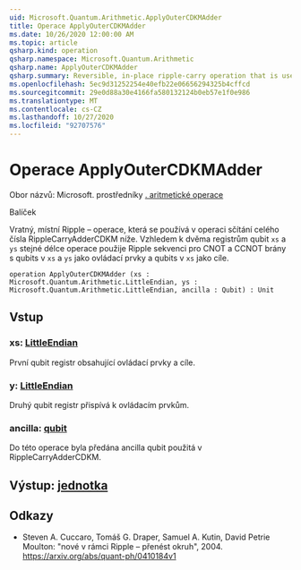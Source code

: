 ```yaml
---
uid: Microsoft.Quantum.Arithmetic.ApplyOuterCDKMAdder
title: Operace ApplyOuterCDKMAdder
ms.date: 10/26/2020 12:00:00 AM
ms.topic: article
qsharp.kind: operation
qsharp.namespace: Microsoft.Quantum.Arithmetic
qsharp.name: ApplyOuterCDKMAdder
qsharp.summary: Reversible, in-place ripple-carry operation that is used in the integer addition operation RippleCarryAdderCDKM below. Given two qubit registers `xs` and `ys` of the same length, the operation applies a ripple carry sequence of CNOT and CCNOT gates with qubits in `xs` and `ys` as the controls and qubits in `xs` as the targets.
ms.openlocfilehash: 5ec9d31252254e40efb22e06656294325b4cffcd
ms.sourcegitcommit: 29e0d88a30e4166fa580132124b0eb57e1f0e986
ms.translationtype: MT
ms.contentlocale: cs-CZ
ms.lasthandoff: 10/27/2020
ms.locfileid: "92707576"
---
```

# <a name="applyoutercdkmadder-operation"></a>Operace ApplyOuterCDKMAdder

Obor názvů: Microsoft. prostředníky [. aritmetické operace](xref:Microsoft.Quantum.Arithmetic)

Balíček [](https://nuget.org/packages/)


Vratný, místní Ripple – operace, která se používá v operaci sčítání celého čísla RippleCarryAdderCDKM níže.
Vzhledem k dvěma registrům qubit `xs` a `ys` stejné délce operace použije Ripple sekvenci pro CNOT a CCNOT brány s qubits v `xs` a `ys` jako ovládací prvky a qubits v `xs` jako cíle.

```qsharp
operation ApplyOuterCDKMAdder (xs : Microsoft.Quantum.Arithmetic.LittleEndian, ys : Microsoft.Quantum.Arithmetic.LittleEndian, ancilla : Qubit) : Unit
```


## <a name="input"></a>Vstup

### <a name="xs--littleendian"></a>xs: [LittleEndian](xref:Microsoft.Quantum.Arithmetic.LittleEndian)

První qubit registr obsahující ovládací prvky a cíle.


### <a name="ys--littleendian"></a>y: [LittleEndian](xref:Microsoft.Quantum.Arithmetic.LittleEndian)

Druhý qubit registr přispívá k ovládacím prvkům.


### <a name="ancilla--qubit"></a>ancilla: [qubit](xref:microsoft.quantum.lang-ref.qubit)

Do této operace byla předána ancilla qubit použitá v RippleCarryAdderCDKM.



## <a name="output--unit"></a>Výstup: [jednotka](xref:microsoft.quantum.lang-ref.unit)



## <a name="references"></a>Odkazy

- Steven A. Cuccaro, Tomáš G. Draper, Samuel A. Kutin, David Petrie Moulton: "nové v rámci Ripple – přenést okruh", 2004.
  https://arxiv.org/abs/quant-ph/0410184v1